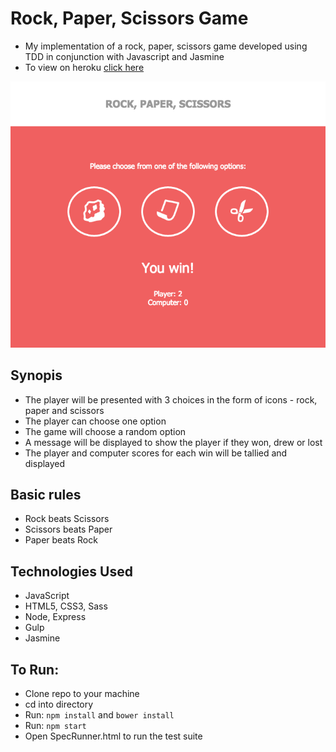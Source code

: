 Rock, Paper, Scissors Game
===========================

* My implementation of a rock, paper, scissors game developed using TDD in conjunction with Javascript and Jasmine
* To view on heroku [click here](https://rock-paper-scissors-3559.herokuapp.com/)

![Rock Paper Scissors](https://github.com/lroliphant/rock_paper_scissors_js/blob/master/assets/imgs/rps_interface.png)


## Synopis
- The player will be presented with 3 choices in the form of icons - rock, paper and scissors
- The player can choose one option
- The game will choose a random option
- A message will be displayed to show the player if they won, drew or lost
- The player and computer scores for each win will be tallied and displayed


## Basic rules
- Rock beats Scissors
- Scissors beats Paper
- Paper beats Rock


## Technologies Used
- JavaScript
- HTML5, CSS3, Sass
- Node, Express
- Gulp
- Jasmine


## To Run:

* Clone repo to your machine
* cd into directory
* Run: ```npm install``` and ```bower install```
* Run: ```npm start```
* Open SpecRunner.html to run the test suite
